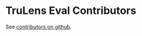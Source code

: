 # TruLens Eval Contributors

See [contributors on
github](https://github.com/truera/trulens/graphs/contributors).
